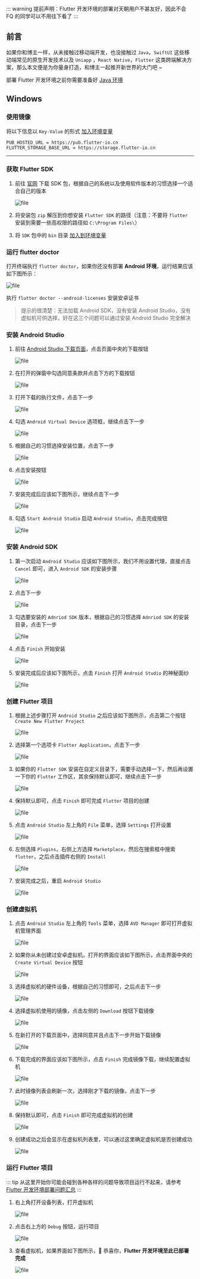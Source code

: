 ::: warning
提前声明：Flutter 开发环境的部署对天朝用户不甚友好，因此不会 FQ 的同学可以不用往下看了
:::

## 前言

如果你和博主一样，从未接触过移动端开发，也没接触过 `Java`，`SwiftUI` 这些移动端常见的原生开发技术以及 `Uniapp`
，`React Native`，`Flutter` 这类跨端解决方案，那么本文便是为你量身打造，和博主一起推开新世界的大门吧 ~

部署 Flutter 开发环境之前你需要准备好 [Java 环境](Java%20开发环境部署.md)

## Windows

### 使用镜像

将以下信息以 `Key-Value` 的形式 [加入环境变量](/other/配置环境变量.md)

```
PUB_HOSTED_URL = https://pub.flutter-io.cn
FLUTTER_STORAGE_BASE_URL = https://storage.flutter-io.cn
```

---

### 获取 Flutter SDK

1. 前往 [官网](https://flutter.dev/docs/development/tools/sdk/releases) 下载 SDK 包，根据自己的系统以及使用软件版本的习惯选择一个适合自己的版本

   ![file](/images/Flutter开发环境部署/sdk.png)

2. 将安装包 `zip` 解压到你想安装 `Flutter SDK` 的路径（注意：不要将 `flutter`
   安装到需要一些高权限的路径如 `C:\Program Files\`）

3. 将 `SDK` 包中的 `bin` 目录 [加入到环境变量](/other/配置环境变量.md)

### 运行 flutter doctor

打开终端执行 `flutter doctor`，如果你还没有部署 **Android 环境**，运行结果应该如下图所示：

![file](/images/Flutter开发环境部署/doctor.png)

执行 `flutter doctor --android-licenses` 安装安卓证书

> 提示的很清楚：无法加载 Android SDK，没有安装 Android Studio，没有虚拟机可供选择，好在这三个问题可以通过安装 Android Studio
> 完全解决

### 安装 Android Studio

1. 前往 [Android Studio 下载页面](https://developer.android.com/studio/index.html)，点击页面中央的下载按钮

   ![file](/images/Flutter开发环境部署/download_page_1.png)

2. 在打开的弹窗中勾选同意条款并点击下方的下载按钮

   ![file](/images/Flutter开发环境部署/download_page_2.png)

3. 打开下载的执行文件，点击下一步

   ![file](/images/Flutter开发环境部署/install_1.png)

4. 勾选 `Android Virtual Device` 选项框，继续点击下一步

   ![file](/images/Flutter开发环境部署/install_2.png)

5. 根据自己的习惯选择安装位置，点击下一步

   ![file](/images/Flutter开发环境部署/install_3.png)

6. 点击安装按钮

   ![file](/images/Flutter开发环境部署/install_4.png)

7. 安装完成后应该如下图所示，继续点击下一步

   ![file](/images/Flutter开发环境部署/install_5.png)

8. 勾选 `Start Android Studio` 启动 `Android Studio`，点击完成按钮

   ![file](/images/Flutter开发环境部署/install_6.png)

### 安装 Android SDK

1. 第一次启动 `Android Studio` 应该如下图所示，我们不用设置代理，直接点击 `Cancel` 即可，进入 `Android SDK` 的安装步骤

   ![file](/images/Flutter开发环境部署/andriod_sdk_1.png)

2. 点击下一步

   ![file](/images/Flutter开发环境部署/andriod_sdk_2.png)

3. 勾选要安装的 `Adnriod SDK` 版本，根据自己的习惯选择 `Adnriod SDK` 的安装目录，点击下一步

   ![file](/images/Flutter开发环境部署/andriod_sdk_3.png)

4. 点击 `Finish` 开始安装

   ![file](/images/Flutter开发环境部署/andriod_sdk_4.png)

5. 安装完成后应该如下图所示，点击 `Finish` 打开 `Android Studio` 的神秘面纱

   ![file](/images/Flutter开发环境部署/andriod_sdk_5.png)

### 创建 Flutter 项目

1. 根据上述步骤打开 `Android Studio` 之后应该如下图所示，点击第二个按钮 `Create New Flutter Project`

   ![file](/images/Flutter开发环境部署/flutter_1.png)

2. 选择第一个选项卡 `Flutter Application`，点击下一步

   ![file](/images/Flutter开发环境部署/flutter_2.png)

3. 如果你的 `Flutter SDK` 安装在自定义目录下，需要手动选择一下，然后再设置一下你的 `Flutter` 工作区，其余保持默认即可，继续点击下一步

   ![file](/images/Flutter开发环境部署/flutter_3.png)

4. 保持默认即可，点击 `Finish` 即可完成 `Flutter` 项目的创建

   ![file](/images/Flutter开发环境部署/flutter_4.png)

5. 点击 `Android Studio` 左上角的 `File` 菜单，选择 `Settings` 打开设置

   ![file](/images/Flutter开发环境部署/flutter_5.png)

6. 左侧选择 `Plugins`，右侧上方选择 `Marketplace`，然后在搜索框中搜索 `flutter`，之后点击插件右侧的 `Install`

   ![file](/images/Flutter开发环境部署/flutter_6.png)

7. 安装完成之后，重启 `Android Studio`

   ![file](/images/Flutter开发环境部署/flutter_7.png)

### 创建虚拟机

1. 点击 `Android Studio` 左上角的 `Tools` 菜单，选择 `AVD Manager` 即可打开虚拟机管理界面

   ![file](/images/Flutter开发环境部署/avd_1.png)

2. 如果你从未创建过安卓虚拟机，打开的界面应该如下图所示，点击界面中央的 `Create Virtual Device` 按钮

   ![file](/images/Flutter开发环境部署/avd_2.png)

3. 选择虚拟机的硬件设备，根据自己的习惯即可，之后点击下一步

   ![file](/images/Flutter开发环境部署/avd_3.png)

4. 选择虚拟机使用的镜像，点击左侧的 `Download` 按钮下载镜像

   ![file](/images/Flutter开发环境部署/avd_4.png)

5. 在新打开的下载页面中，选择同意并且点击下一步开始下载镜像

   ![file](/images/Flutter开发环境部署/avd_5.png)

6. 下载完成的界面应该如下图所示，点击 `Finish` 完成镜像下载，继续配置虚拟机

   ![file](/images/Flutter开发环境部署/avd_6.png)

7. 此时镜像列表会刷新一次，选择刚才下载的镜像，点击下一步

   ![file](/images/Flutter开发环境部署/avd_7.png)

8. 保持默认即可，点击 `Finish` 即可完成虚拟机的创建

   ![file](/images/Flutter开发环境部署/avd_8.png)

9. 创建成功之后会显示在虚拟机列表里，可以通过这里确定虚拟机是否创建成功

   ![file](/images/Flutter开发环境部署/avd_9.png)

### 运行 Flutter 项目

::: tip
从这里开始你可能会碰到各种各样的问题导致项目运行不起来，请参考 [Flutter 开发环境部署问题汇总](Flutter开发环境部署问题汇总.md)
:::

1. 右上角打开设备列表，打开虚拟机

   ![file](/images/Flutter开发环境部署/device_list.png)

2. 点击右上方的 `Debug` 按钮，运行项目

   ![file](/images/Flutter开发环境部署/debug.png)

3. 查看虚拟机，如果界面如下图所示，:tada: 恭喜你，**Flutter 开发环境至此已部署完成**

   ![file](/images/Flutter开发环境部署/success.png)
